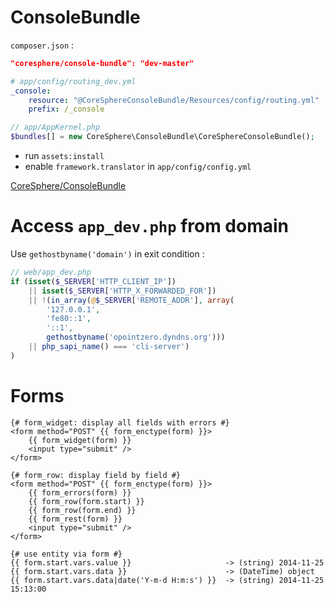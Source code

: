 ConsoleBundle
=============

``composer.json`` :
```json
"coresphere/console-bundle": "dev-master"
```
```yml
# app/config/routing_dev.yml
_console:
    resource: "@CoreSphereConsoleBundle/Resources/config/routing.yml"
    prefix: /_console
```
```php
// app/AppKernel.php
$bundles[] = new CoreSphere\ConsoleBundle\CoreSphereConsoleBundle();
```
- run ``assets:install``
- enable ``framework.translator`` in ``app/config/config.yml``

[CoreSphere/ConsoleBundle](https://github.com/CoreSphere/ConsoleBundle)

Access ``app_dev.php`` from domain
==================================

Use ``gethostbyname('domain')`` in exit condition :
```php
// web/app_dev.php
if (isset($_SERVER['HTTP_CLIENT_IP'])
    || isset($_SERVER['HTTP_X_FORWARDED_FOR'])
    || !(in_array(@$_SERVER['REMOTE_ADDR'], array(
        '127.0.0.1', 
        'fe80::1', 
        '::1', 
        gethostbyname('opointzero.dyndns.org'))) 
    || php_sapi_name() === 'cli-server')
)
```

Forms
=====

```twig
{# form_widget: display all fields with errors #}
<form method="POST" {{ form_enctype(form) }}>
	{{ form_widget(form) }}
	<input type="submit" />
</form>
```
```twig
{# form_row: display field by field #}
<form method="POST" {{ form_enctype(form) }}>
	{{ form_errors(form) }}
	{{ form_row(form.start) }}
	{{ form_row(form.end) }}
	{{ form_rest(form) }}
	<input type="submit" />
</form>
```
```twig
{# use entity via form #}
{{ form.start.vars.value }}						-> (string) 2014-11-25
{{ form.start.vars.data }}						-> (DateTime) object
{{ form.start.vars.data|date('Y-m-d H:m:s') }}	-> (string) 2014-11-25 15:13:00
```
